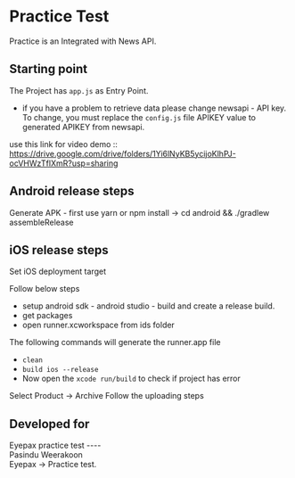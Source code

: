 # Practice Test
Practice is an Integrated with News API.


## Starting point
The Project has ```app.js``` as Entry Point.
* if you have a problem to retrieve data please change newsapi - API key. To change, you must replace the ```config.js``` file APIKEY value to generated APIKEY from newsapi.

use this link for video demo :: https://drive.google.com/drive/folders/1Yi6lNyKB5ycijoKlhPJ-ocVHWzTflXmR?usp=sharing


## Android release steps
Generate APK - first use yarn or npm install -> cd android && ./gradlew assembleRelease


## iOS release steps

Set iOS deployment target

Follow below steps
* setup android sdk - android studio - build and create a release build.
* get packages
* open runner.xcworkspace from ids folder

The following commands will generate the runner.app file
* ```clean```
* ```build ios --release```
* Now open the ```xcode run/build``` to check if project has error

Select Product -> Archive
Follow the uploading steps


## Developed for
<p>
    Eyepax practice test ---- <br/>
    Pasindu Weerakoon<br/>
    Eyepax -> Practice test.
</p>
